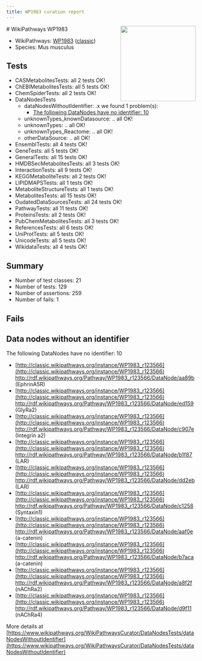 ```yaml
---
title: WP1983 curation report
---
```


<img style="float: right; width: 200px" src="https://upload.wikimedia.org/wikipedia/commons/thumb/8/83/Wplogo_with_text_500.png/640px-Wplogo_with_text_500.png" />
# WikiPathways WP1983

* WikiPathways: [WP1983](https://wikipathways.org/pathways/WP1983) ([classic](https://classic.wikipathways.org/instance/WP1983))
* Species: Mus musculus
## Tests
* CASMetabolitesTests: all 2 tests OK!
* ChEBIMetabolitesTests: all 5 tests OK!
* ChemSpiderTests: all 2 tests OK!
* DataNodesTests
    * dataNodesWithoutIdentifier: .x we found 1 problem(s):
        * [The following DataNodes have no identifier: 10](#8792c490)
    * unknownTypes_knownDatasource: .. all OK!
    * unknownTypes: .. all OK!
    * unknownTypes_Reactome: .. all OK!
    * otherDataSource: .. all OK!
* EnsemblTests: all 4 tests OK!
* GeneTests: all 5 tests OK!
* GeneralTests: all 15 tests OK!
* HMDBSecMetabolitesTests: all 3 tests OK!
* InteractionTests: all 9 tests OK!
* KEGGMetaboliteTests: all 2 tests OK!
* LIPIDMAPSTests: all 1 tests OK!
* MetaboliteStructureTests: all 1 tests OK!
* MetabolitesTests: all 15 tests OK!
* OudatedDataSourcesTests: all 24 tests OK!
* PathwayTests: all 11 tests OK!
* ProteinsTests: all 2 tests OK!
* PubChemMetabolitesTests: all 3 tests OK!
* ReferencesTests: all 6 tests OK!
* UniProtTests: all 5 tests OK!
* UnicodeTests: all 5 tests OK!
* WikidataTests: all 4 tests OK!


## Summary

* Number of test classes: 21
* Number of tests: 129
* Number of assertions: 259
* Number of fails: 1

## Fails

<a name="8792c490" />

## Data nodes without an identifier

The following DataNodes have no identifier: 10

* [http://classic.wikipathways.org/instance/WP1983_r123566](http://classic.wikipathways.org/instance/WP1983_r123566) http://rdf.wikipathways.org/Pathway/WP1983_r123566/DataNode/aa89b (EphrinA5R)
* [http://classic.wikipathways.org/instance/WP1983_r123566](http://classic.wikipathways.org/instance/WP1983_r123566) http://rdf.wikipathways.org/Pathway/WP1983_r123566/DataNode/ed159 (GlyRa2)
* [http://classic.wikipathways.org/instance/WP1983_r123566](http://classic.wikipathways.org/instance/WP1983_r123566) http://rdf.wikipathways.org/Pathway/WP1983_r123566/DataNode/c907e (Integrin a2)
* [http://classic.wikipathways.org/instance/WP1983_r123566](http://classic.wikipathways.org/instance/WP1983_r123566) http://rdf.wikipathways.org/Pathway/WP1983_r123566/DataNode/b1f87 (LAR)
* [http://classic.wikipathways.org/instance/WP1983_r123566](http://classic.wikipathways.org/instance/WP1983_r123566) http://rdf.wikipathways.org/Pathway/WP1983_r123566/DataNode/dd2eb (LAR)
* [http://classic.wikipathways.org/instance/WP1983_r123566](http://classic.wikipathways.org/instance/WP1983_r123566) http://rdf.wikipathways.org/Pathway/WP1983_r123566/DataNode/c1258 (Syntaxin1)
* [http://classic.wikipathways.org/instance/WP1983_r123566](http://classic.wikipathways.org/instance/WP1983_r123566) http://rdf.wikipathways.org/Pathway/WP1983_r123566/DataNode/aaf0e (a-catenin)
* [http://classic.wikipathways.org/instance/WP1983_r123566](http://classic.wikipathways.org/instance/WP1983_r123566) http://rdf.wikipathways.org/Pathway/WP1983_r123566/DataNode/b7aca (a-catenin)
* [http://classic.wikipathways.org/instance/WP1983_r123566](http://classic.wikipathways.org/instance/WP1983_r123566) http://rdf.wikipathways.org/Pathway/WP1983_r123566/DataNode/a8f2f (nAChRa2)
* [http://classic.wikipathways.org/instance/WP1983_r123566](http://classic.wikipathways.org/instance/WP1983_r123566) http://rdf.wikipathways.org/Pathway/WP1983_r123566/DataNode/d9f11 (nAChRa4)


More details at [https://www.wikipathways.org/WikiPathwaysCurator/DataNodesTests/dataNodesWithoutIdentifier](https://www.wikipathways.org/WikiPathwaysCurator/DataNodesTests/dataNodesWithoutIdentifier)

